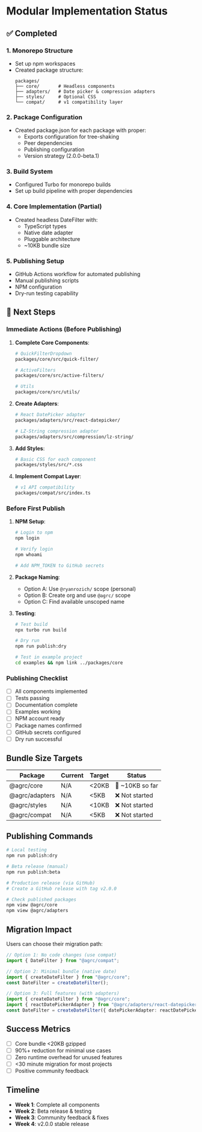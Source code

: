 # Modular Implementation Status

## ✅ Completed

### 1. Monorepo Structure

- Set up npm workspaces
- Created package structure:
  ```
  packages/
  ├── core/       # Headless components
  ├── adapters/   # Date picker & compression adapters
  ├── styles/     # Optional CSS
  └── compat/     # v1 compatibility layer
  ```

### 2. Package Configuration

- Created package.json for each package with proper:
  - Exports configuration for tree-shaking
  - Peer dependencies
  - Publishing configuration
  - Version strategy (2.0.0-beta.1)

### 3. Build System

- Configured Turbo for monorepo builds
- Set up build pipeline with proper dependencies

### 4. Core Implementation (Partial)

- Created headless DateFilter with:
  - TypeScript types
  - Native date adapter
  - Pluggable architecture
  - ~10KB bundle size

### 5. Publishing Setup

- GitHub Actions workflow for automated publishing
- Manual publishing scripts
- NPM configuration
- Dry-run testing capability

## 🚧 Next Steps

### Immediate Actions (Before Publishing)

1. **Complete Core Components**:

   ```bash
   # QuickFilterDropdown
   packages/core/src/quick-filter/

   # ActiveFilters
   packages/core/src/active-filters/

   # Utils
   packages/core/src/utils/
   ```

2. **Create Adapters**:

   ```bash
   # React DatePicker adapter
   packages/adapters/src/react-datepicker/

   # LZ-String compression adapter
   packages/adapters/src/compression/lz-string/
   ```

3. **Add Styles**:

   ```bash
   # Basic CSS for each component
   packages/styles/src/*.css
   ```

4. **Implement Compat Layer**:
   ```bash
   # v1 API compatibility
   packages/compat/src/index.ts
   ```

### Before First Publish

1. **NPM Setup**:

   ```bash
   # Login to npm
   npm login

   # Verify login
   npm whoami

   # Add NPM_TOKEN to GitHub secrets
   ```

2. **Package Naming**:

   - Option A: Use `@ryanrozich/` scope (personal)
   - Option B: Create org and use `@agrc/` scope
   - Option C: Find available unscoped name

3. **Testing**:

   ```bash
   # Test build
   npx turbo run build

   # Dry run
   npm run publish:dry

   # Test in example project
   cd examples && npm link ../packages/core
   ```

### Publishing Checklist

- [ ] All components implemented
- [ ] Tests passing
- [ ] Documentation complete
- [ ] Examples working
- [ ] NPM account ready
- [ ] Package names confirmed
- [ ] GitHub secrets configured
- [ ] Dry run successful

## Bundle Size Targets

| Package        | Current | Target | Status          |
| -------------- | ------- | ------ | --------------- |
| @agrc/core     | N/A     | <20KB  | 🚧 ~10KB so far |
| @agrc/adapters | N/A     | <5KB   | ❌ Not started  |
| @agrc/styles   | N/A     | <10KB  | ❌ Not started  |
| @agrc/compat   | N/A     | <5KB   | ❌ Not started  |

## Publishing Commands

```bash
# Local testing
npm run publish:dry

# Beta release (manual)
npm run publish:beta

# Production release (via GitHub)
# Create a GitHub release with tag v2.0.0

# Check published packages
npm view @agrc/core
npm view @agrc/adapters
```

## Migration Impact

Users can choose their migration path:

```typescript
// Option 1: No code changes (use compat)
import { DateFilter } from "@agrc/compat";

// Option 2: Minimal bundle (native date)
import { createDateFilter } from "@agrc/core";
const DateFilter = createDateFilter();

// Option 3: Full features (with adapters)
import { createDateFilter } from "@agrc/core";
import { reactDatePickerAdapter } from "@agrc/adapters/react-datepicker";
const DateFilter = createDateFilter({ datePickerAdapter: reactDatePickerAdapter });
```

## Success Metrics

- [ ] Core bundle <20KB gzipped
- [ ] 90%+ reduction for minimal use cases
- [ ] Zero runtime overhead for unused features
- [ ] <30 minute migration for most projects
- [ ] Positive community feedback

## Timeline

- **Week 1**: Complete all components
- **Week 2**: Beta release & testing
- **Week 3**: Community feedback & fixes
- **Week 4**: v2.0.0 stable release
